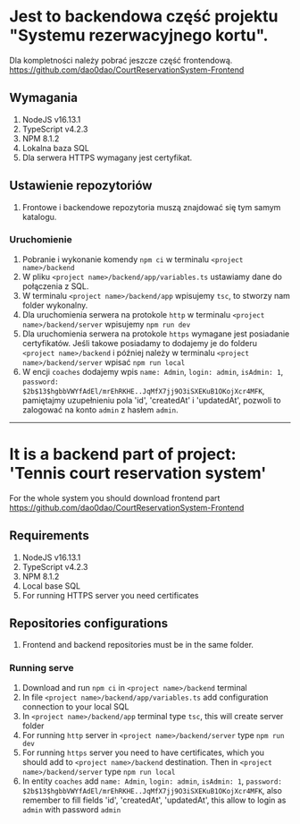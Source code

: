 # Jest to backendowa część projektu "Systemu rezerwacyjnego kortu".
Dla kompletności należy pobrać jeszcze część frontendową.<br >
https://github.com/dao0dao/CourtReservationSystem-Frontend

## Wymagania
1. NodeJS v16.13.1
2. TypeScript v4.2.3
3. NPM 8.1.2
4. Lokalna baza SQL
5. Dla serwera HTTPS wymagany jest certyfikat.

## Ustawienie repozytoriów
1. Frontowe i backendowe repozytoria muszą znajdować się tym samym katalogu.

### Uruchomienie
1. Pobranie i wykonanie komendy `npm ci` w terminalu `<project name>/backend`
2. W pliku `<project name>/backend/app/variables.ts` ustawiamy dane do połączenia z SQL.
3. W terminalu `<project name>/backend/app` wpisujemy `tsc`, to stworzy nam folder wykonalny.
4. Dla uruchomienia serwera na protokole `http` w terminalu `<project name>/backend/server` wpisujemy `npm run dev`
5. Dla uruchomienia serwera na protokole `https` wymagane jest posiadanie certyfikatów. Jeśli takowe posiadamy to dodajemy je do folderu `<project name>/backend` i później należy w terminalu `<project name>/backend/server` wpisać `npm run local`
6. W encji `coaches` dodajemy wpis `name: Admin`, `login: admin`, `isAdmin: 1`, `password: $2b$13$hgbbVWYfAdEl/mrEhRKHE..JqMfX7jj9O3iSXEKuB1OKojXcr4MFK`, pamiętajmy uzupełnieniu pola 'id', 'createdAt' i 'updatedAt',  pozwoli to zalogować na konto `admin` z hasłem `admin`.

---------------

# It is a backend part of project: 'Tennis court reservation system'
For the whole system you should download frontend part <br >
https://github.com/dao0dao/CourtReservationSystem-Frontend

## Requirements
1. NodeJS v16.13.1
2. TypeScript v4.2.3
3. NPM 8.1.2
4. Local base SQL
5. For running HTTPS server you need certificates

## Repositories configurations
1. Frontend and backend repositories must be in the same folder.

### Running serve
1. Download and run `npm ci` in `<project name>/backend` terminal
2. In file `<project name>/backend/app/variables.ts` add configuration connection to your local SQL
3. In `<project name>/backend/app` terminal type `tsc`, this will create server folder
4. For running `http` server in `<project name>/backend/server` type `npm run dev`
5. For running `https` server you need to have certificates, which you should add to `<project name>/backend` destination. Then in `<project name>/backend/server` type `npm run local`
6. In entity `coaches` add `name: Admin`, `login: admin`, `isAdmin: 1`, `password: $2b$13$hgbbVWYfAdEl/mrEhRKHE..JqMfX7jj9O3iSXEKuB1OKojXcr4MFK`, also remember to fill fields 'id', 'createdAt', 'updatedAt', this allow to login as `admin` with password `admin`
